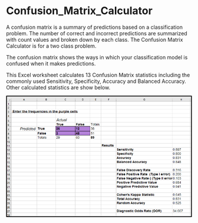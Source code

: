 # Confusion_Matrix_Calculator

A confusion matrix is a summary of predictions based on a classification problem.  The number of correct and incorrect predictions are summarized with count values and broken down by each class.  The Confusion Matrix Calculator is for a two class problem.

The confusion matrix shows the ways in which your classification model is confused when it makes predictions.  

This Excel worksheet calculates 13 Confusion Matrix statistics including the commonly used Sensitivity, Specificity, Accuracy and Balanced Accuracy.  Other calculated statistics are show below.

![Confusion Matrix Statistics Calculated](images/Confusion_Matrix_Calculator_Screenshot_01.png)

